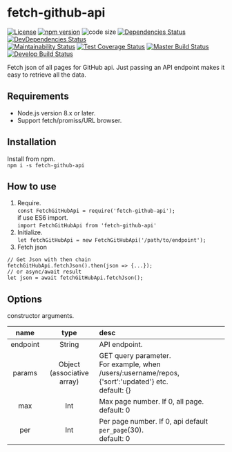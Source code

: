 # fetch-github-api
[![License][license-badge]](LICENSE)
[![npm version][npm-version-badge]][npm-version]
![code size][code-size-badge]
[![Dependencies Status][david-dm-badge]][david-dm]
[![DevDependencies Status][david-dm-dev-badge]][david-dm-dev]  
[![Maintainability Status][codeclimate-maintainability-badge]][codeclimate]
[![Test Coverage Status][codeclimate-coverage-badge]][codeclimate-coverage]
[![Master Build Status][travis-ci-master-badge]][travis-ci]
[![Develop Build Status][travis-ci-develop-badge]][travis-ci]

[npm-version]: https://www.npmjs.com/package/fetch-github-api
[david-dm]: https://david-dm.org/kPherox/fetch-github-api
[david-dm-dev]: https://david-dm.org/kPherox/fetch-github-api?type=dev
[travis-ci]: https://travis-ci.org/kPherox/fetch-github-api
[codeclimate]: https://codeclimate.com/github/kPherox/fetch-github-api
[codeclimate-coverage]: https://codeclimate.com/github/kPherox/fetch-github-api/code

[license-badge]: https://img.shields.io/npm/l/fetch-github-api.svg
[npm-version-badge]: https://img.shields.io/npm/v/fetch-github-api.svg
[code-size-badge]: https://img.shields.io/github/languages/code-size/kPherox/fetch-github-api.svg
[david-dm-badge]: https://img.shields.io/david/kPherox/fetch-github-api.svg
[david-dm-dev-badge]: https://img.shields.io/david/dev/kPherox/fetch-github-api.svg

[codeclimate-maintainability-badge]: https://img.shields.io/codeclimate/maintainability-percentage/kPherox/fetch-github-api.svg
[codeclimate-coverage-badge]: https://img.shields.io/codeclimate/coverage/kPherox/fetch-github-api.svg
[travis-ci-master-badge]: https://img.shields.io/travis/kPherox/fetch-github-api/master.svg
[travis-ci-develop-badge]: https://img.shields.io/travis/kPherox/fetch-github-api/develop.svg?label=develop%20build

Fetch json of all pages for GitHub api.
Just passing an API endpoint makes it easy to retrieve all the data.

## Requirements
- Node.js version 8.x or later.
- Support fetch/promiss/URL browser.

## Installation
Install from npm.  
` npm i -s fetch-github-api `

## How to use
1. Require.  
` const FetchGitHubApi = require('fetch-github-api'); `  
if use ES6 import.  
` import FetchGitHubApi from 'fetch-github-api' `
2. Initialize.  
` let fetchGitHubApi = new FetchGitHubApi('/path/to/endpoint'); `
3. Fetch json
```
// Get Json with then chain
fetchGitHubApi.fetchJson().then(json => {...});
// or async/await result
let json = await fetchGitHubApi.fetchJson();
```

## Options
constructor arguments.

| name | type | desc |
|:----:|:----:|:-----|
|endpoint|String|API endpoint.|
|params|Object<br/>(associative array)|GET query parameter.<br/>For example, when /users/:username/repos, {'sort':'updated'} etc.<br/>default: {}|
|max|Int|Max page number. If 0, all page.<br/>default: 0|
|per|Int|Per page number. If 0, api default `per_page`(30).<br/>default: 0|

